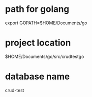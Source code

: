 # path for golang
export GOPATH=$HOME/Documents/go

# project location
$HOME/Documents/go/src/crudtestgo

# database name 
crud-test
